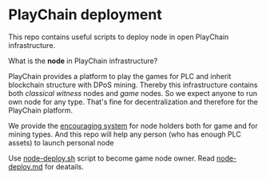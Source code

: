 # PlayChain deployment

This repo contains useful scripts to deploy node in open PlayChain infrastructure.

What is the **node** in PlayChain infrastructure?

PlayChain provides a platform to play the games for PLC and inherit blockchain structure with DPoS mining.
Thereby this infrastructure contains both *classical witness* nodes and *game* nodes.
So we expect anyone to run own node for any type. That's fine for decentralization and therefore for the PlayChain platform.

We provide the [encouraging system](https://github.com/totalgames/playchain-docs/blob/master/en/playchain_affiliate_allocation.md) for node holders both for game and for mining types.
And this repo will help any person (who has enough PLC assets) to launch personal node

Use [node-deploy.sh](./games/node-deploy.sh) script to become game node owner.
Read [node-deploy.md](./games/node-deploy.md) for deatails.

